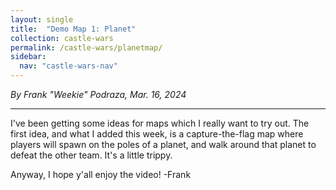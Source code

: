 ```yaml
---
layout: single
title:  "Demo Map 1: Planet"
collection: castle-wars
permalink: /castle-wars/planetmap/
sidebar:
  nav: "castle-wars-nav"
---
```


_By Frank "Weekie" Podraza, Mar. 16, 2024_


---

I've been getting some ideas for maps which I really want to try out. The first idea, and what I added this week, is a capture-the-flag map where players will spawn on the poles of a planet, and walk around that planet to defeat the other team. It's a little trippy.

Anyway, I hope y'all enjoy the video!
-Frank
